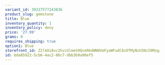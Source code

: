```yaml
---
variant_id: 39327577243836
product_slug: gemstone
title: Blue
inventory_quantity: 1
inventory_policy: deny
price: '27.99'
grams: 0
requires_shipping: true
option1: Blue
storefront_id: Z2lkOi8vc2hvcGlmeS9Qcm9kdWN0VmFyaWFudC8zOTMyNzU3NzI0MzgzNg==
id: bda85922-5cb6-4ac2-86c7-dbb3b9a90ef5
---
```

